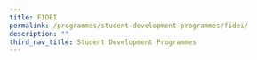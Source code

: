 ```yaml
---
title: FIDEI
permalink: /programmes/student-development-programmes/fidei/
description: ""
third_nav_title: Student Development Programmes
---
```

